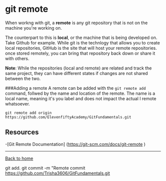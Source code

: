 # git remote
When workng with git, a **remote** is any git repository that is not on the machine you're working on. 

The counterpart to this is **local**, or the machine that is being developed on.
Take Github for example. While git is the technlogy that allows you to create local repositories, GitHub is the site that will host your remote repositories. once stored remotely, you can bring that repository back down or share it with others. 

**Note**: While the repositories (local and remote) are related and track the same project, they can have different states if changes are not shared between the two. 

###Adding a remote
A remote can be added with the `git remote add` command, follwed by the name and location of the remote.
The name is a local name, meaning it's you label and does not impact the actual l remote whatsoever.

```
git remote add origin https://github.com/ElevenfiftyAcademy/GitFundamentals.git
```
## Resources

-[Git Remote Documentation] (https://git-scm.com/docs/git-remote  )

---

[Back to home](../README.md)

git add.
git commit -m "Remote commit
https://github.com/Trisha3606/GitFundamentals.git
